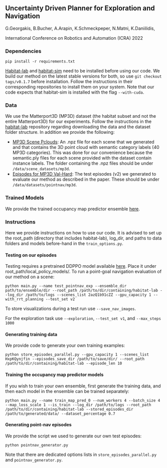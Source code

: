 ## Uncertainty Driven Planner for Exploration and Navigation
G.Georgakis, B.Bucher, A.Arapin, K.Schmeckpeper, N.Matni, K.Daniilidis,

International Conference on Robotics and Automation (ICRA) 2022

### Dependencies
```
pip install -r requirements.txt
```
[Habitat-lab](https://github.com/facebookresearch/habitat-lab) and [habitat-sim](https://github.com/facebookresearch/habitat-sim) need to be installed before using our code. We build our method on the latest stable versions for both, so use `git checkout tags/v0.1.7` before installation. Follow the instructions in their corresponding repositories to install them on your system. Note that our code expects that habitat-sim is installed with the flag `--with-cuda`. 


### Data
We use the Matterport3D (MP3D) dataset (the habitat subset and not the entire Matterport3D) for our experiments. Follow the instructions in the [habitat-lab](https://github.com/facebookresearch/habitat-lab) repository regarding downloading the data and the dataset folder structure. In addition we provide the following:

- [MP3D Scene Pclouds](https://drive.google.com/file/d/1u4SKEYs4L5RnyXrIX-faXGU1jc16CTkJ/view): An .npz file for each scene that we generated and that contains the 3D point cloud with semantic category labels (40 MP3D categories). This was done for our convenience because the semantic.ply files for each scene provided with the dataset contain instance labels. The folder containing the .npz files should be under `/data/scene_datasets/mp3d`.
- [Episodes for MP3D Val-Hard](https://drive.google.com/drive/folders/1DUNx8HaeRBv48vPn5NSmIhSeAr-4HiAO?usp=sharing): The test episodes (v2) we generated to evaluate our method as described in the paper. These should be under `/data/datasets/pointnav/mp3d`.


### Trained Models
We provide the trained occupancy map predictor ensemble [here](https://drive.google.com/drive/folders/1aDZVpRLKk1RTYZLeGquG-7aFAUWWpW27?usp=sharing).


### Instructions
Here we provide instructions on how to use our code. It is advised to set up the root_path (directory that includes habitat-lab), log_dir, and paths to data folders and models before-hand in the `train_options.py`.


#### Testing on our episodes
Testing requires a pretrained DDPPO model available [here](https://dl.fbaipublicfiles.com/habitat/data/baselines/v1/ddppo/ddppo-models/gibson-4plus-mp3d-train-val-test-resnet50.pth). Place it under root_path/local_policy_models/. To run a point-goal navigation evaluation of our method on a scene:
```
python main.py --name test_pointnav_exp --ensemble_dir path/to/ensemble/dir --root_path /path/to/dir/containing/habitat-lab --log_dir /path/to/logs --scenes_list 2azQ1b91cZZ --gpu_capacity 1 --with_rrt_planning --test_set v2 
```
To store visualizations during a test run use `--save_nav_images`.

For the exploration task use `--exploration`, `--test_set v1`, and `--max_steps 1000`


#### Generating training data
We provide code to generate your own training examples:
```
python store_episodes_parallel.py --gpu_capacity 1 --scenes_list HxpKQynjfin --episodes_save_dir /path/to/save/dir/ --root_path /path/to/dir/containing/habitat-lab --episode_len 10
```


#### Training the occupancy map predictor models
If you wish to train your own ensemble, first generate the training data, and then each model in the ensemble can be trained separately:
```
python main.py --name train_map_pred_0 --num_workers 4 --batch_size 4 --map_loss_scale 1 --is_train --log_dir /path/to/logs --root_path /path/to/dir/containing/habitat-lab --stored_episodes_dir /path/to/generated/data/ --dataset_percentage 0.7
```


#### Generating point-nav episodes
We provide the script we used to generate our own test episodes:
```
python pointnav_generator.py 
```

Note that there are dedicated options lists in `store_episodes_parallel.py` and `pointnav_generator.py`.

